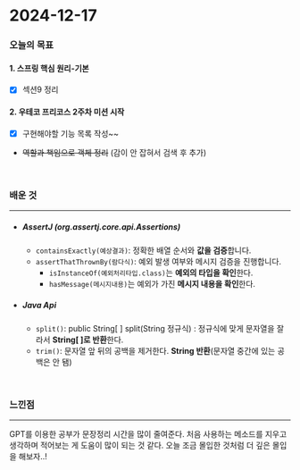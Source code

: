 # 2024-12-17

### 오늘의 목표

#### 1. 스프링 핵심 원리-기본

- [x] 섹션9 정리

#### 2. 우테코 프리코스 2주차 미션 시작

- [x] 구현해야할 기능 목록 작성~~
- ~~역할과 책임으로 객체 정리~~ (감이 안 잡혀서 검색 후 추가)

<br>

### 배운 것

---

- ##### AssertJ (org.assertj.core.api.Assertions)

  - `containsExactly(예상결과)`: 정확한 배열 순서와 **값을 검증**합니다.
  - `assertThatThrownBy(람다식)`: 예외 발생 여부와 메시지 검증을 진행합니다.
    - `isInstanceOf(예외처리타입.class)`는 **예외의 타입을 확인**한다.
    - `hasMessage(메시지내용)`는 예외가 가진 **메시지 내용을 확인**한다.

- ##### Java Api
  - `split()`: public String[ ] split(String 정규식) : 정규식에 맞게 문자열을 잘라서 **String[ ]로 반환**한다.
  - `trim()`: 문자열 앞 뒤의 공백을 제거한다. **String 반환**(문자열 중간에 있는 공백은 안 됌)

<br>

### 느낀점

---

GPT를 이용한 공부가 문장정리 시간을 많이 줄여준다.
처음 사용하는 메소드를 지우고 생각하며 적어보는 게 도움이 많이 되는 것 같다.
오늘 조금 몰입한 것처럼 더 깊은 몰입을 해보자..!
